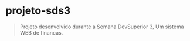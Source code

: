 # projeto-sds3


>Projeto desenvolvido durante a Semana DevSuperior 3,
>Um sistema WEB de financas.
